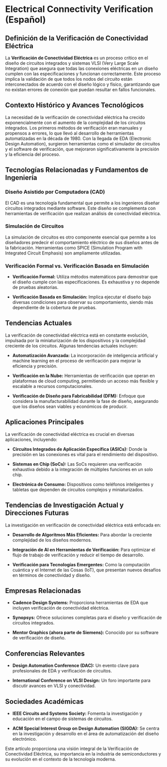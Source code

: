 # Electrical Connectivity Verification (Español)

## Definición de la Verificación de Conectividad Eléctrica

La **Verificación de Conectividad Eléctrica** es un proceso crítico en el diseño de circuitos integrados y sistemas VLSI (Very Large Scale Integration) que asegura que todas las conexiones eléctricas en un diseño cumplen con las especificaciones y funcionan correctamente. Este proceso implica la validación de que todos los nodos del circuito están interconectados de acuerdo con el diseño lógico y físico, garantizando que no existan errores de conexión que puedan resultar en fallos funcionales.

## Contexto Histórico y Avances Tecnológicos

La necesidad de la verificación de conectividad eléctrica ha crecido exponencialmente con el aumento de la complejidad de los circuitos integrados. Los primeros métodos de verificación eran manuales y propensos a errores, lo que llevó al desarrollo de herramientas automatizadas en la década de 1980. Con la llegada de EDA (Electronic Design Automation), surgieron herramientas como el simulador de circuitos y el software de verificación, que mejoraron significativamente la precisión y la eficiencia del proceso.

## Tecnologías Relacionadas y Fundamentos de Ingeniería

### Diseño Asistido por Computadora (CAD)

El CAD es una tecnología fundamental que permite a los ingenieros diseñar circuitos integrados mediante software. Este diseño se complementa con herramientas de verificación que realizan análisis de conectividad eléctrica.

### Simulación de Circuitos

La simulación de circuitos es otro componente esencial que permite a los diseñadores predecir el comportamiento eléctrico de sus diseños antes de la fabricación. Herramientas como SPICE (Simulation Program with Integrated Circuit Emphasis) son ampliamente utilizadas.

### Verificación Formal vs. Verificación Basada en Simulación

- **Verificación Formal:** Utiliza métodos matemáticos para demostrar que el diseño cumple con las especificaciones. Es exhaustiva y no depende de pruebas aleatorias.
  
- **Verificación Basada en Simulación:** Implica ejecutar el diseño bajo diversas condiciones para observar su comportamiento, siendo más dependiente de la cobertura de pruebas.

## Tendencias Actuales

La verificación de conectividad eléctrica está en constante evolución, impulsada por la miniaturización de los dispositivos y la complejidad creciente de los circuitos. Algunas tendencias actuales incluyen:

- **Automatización Avanzada:** La incorporación de inteligencia artificial y machine learning en el proceso de verificación para mejorar la eficiencia y precisión.
  
- **Verificación en la Nube:** Herramientas de verificación que operan en plataformas de cloud computing, permitiendo un acceso más flexible y escalable a recursos computacionales.

- **Verificación de Diseño para Fabricabilidad (DFM):** Enfoque que considera la manufacturabilidad durante la fase de diseño, asegurando que los diseños sean viables y económicos de producir.

## Aplicaciones Principales

La verificación de conectividad eléctrica es crucial en diversas aplicaciones, incluyendo:

- **Circuitos Integrados de Aplicación Específica (ASICs):** Donde la precisión en las conexiones es vital para el rendimiento del dispositivo.

- **Sistemas en Chip (SoCs):** Las SoCs requieren una verificación exhaustiva debido a la integración de múltiples funciones en un solo chip.

- **Electrónica de Consumo:** Dispositivos como teléfonos inteligentes y tabletas que dependen de circuitos complejos y miniaturizados.

## Tendencias de Investigación Actual y Direcciones Futuras

La investigación en verificación de conectividad eléctrica está enfocada en:

- **Desarrollo de Algoritmos Más Eficientes:** Para abordar la creciente complejidad de los diseños modernos.
  
- **Integración de AI en Herramientas de Verificación:** Para optimizar el flujo de trabajo de verificación y reducir el tiempo de desarrollo.

- **Verificación para Tecnologías Emergentes:** Como la computación cuántica y el Internet de las Cosas (IoT), que presentan nuevos desafíos en términos de conectividad y diseño.

## Empresas Relacionadas

- **Cadence Design Systems:** Proporciona herramientas de EDA que incluyen verificación de conectividad eléctrica.
  
- **Synopsys:** Ofrece soluciones completas para el diseño y verificación de circuitos integrados.

- **Mentor Graphics (ahora parte de Siemens):** Conocido por su software de verificación de diseño.

## Conferencias Relevantes

- **Design Automation Conference (DAC):** Un evento clave para profesionales de EDA y verificación de circuitos.

- **International Conference on VLSI Design:** Un foro importante para discutir avances en VLSI y conectividad.

## Sociedades Académicas

- **IEEE Circuits and Systems Society:** Fomenta la investigación y educación en el campo de sistemas de circuitos.

- **ACM Special Interest Group on Design Automation (SIGDA):** Se centra en la investigación y desarrollo en el área de automatización del diseño electrónico.

Este artículo proporciona una visión integral de la Verificación de Conectividad Eléctrica, su importancia en la industria de semiconductores y su evolución en el contexto de la tecnología moderna.